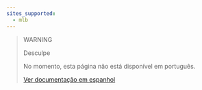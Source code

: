 ```yaml
---
sites_supported:
  - mlb
---
```


> WARNING
>
> Desculpe
>
> No momento, esta página não está disponível em português.
>
>[Ver documentação em espanhol](https://www.mercadopago.com.ar/developers/es/guides/manage-account/available-money/api/)
